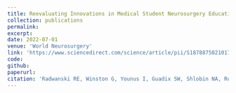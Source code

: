 ```yaml
---
title: Reevaluating Innovations in Medical Student Neurosurgery Education: Lessons Learned Today from Data Collected Before COVID-19
collection: publications
permalink:
excerpt:
date: 2022-07-01
venue: 'World Neurosurgery'
link: 'https://www.sciencedirect.com/science/article/pii/S187887502101723X'
code:
github:
paperurl:
citation: 'Radwanski RE, Winston G, Younus I, Guadix SW, Shlobin NA, Rothbaum M, Kortz MW, <b>Campbell JM</b>, Evins A, Greenfield JP, Pannullo SC. <i>World Neurosurg.</i> 2022.'
---
```

